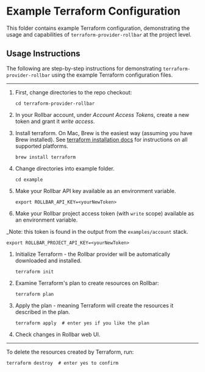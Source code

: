 Example Terraform Configuration
===============================

This folder contains example Terraform configuration, demonstrating the usage
and capabilities of `terraform-provider-rollbar` at the project level.


Usage Instructions
------------------

The following are step-by-step instructions for demonstrating
`terraform-provider-rollbar` using the example Terraform configuration files.

-----

1. First, change directories to the repo checkout:

   ```shell
   cd terraform-provider-rollbar
   ```

1. In your Rollbar account, under _Account Access Tokens_, create a new token and
   grant it _write access_.

1. Install terraform. On Mac, Brew is the easiest way (assuming you have Brew
   installed).  See [terraform installation
   docs](https://learn.hashicorp.com/tutorials/terraform/install-cli) for
   instructions on all supported platforms.

   ```shell
   brew install terraform
   ```

1. Change directories into example folder.

   ```shell
   cd example
   ```

1. Make your Rollbar API key available as an environment variable.

   ```shell
   export ROLLBAR_API_KEY=<yourNewToken>
   ```

1. Make your Rollbar project access token (with `write` scope) available as an environment variable.

_Note: this token is found in the output from the `examples/account` stack.

   ```shell
   export ROLLBAR_PROJECT_API_KEY=<yourNewToken>
   ```

1. Initialize Terraform - the Rollbar provider will be automatically downloaded and installed.

   ```shell
   terraform init
   ```

1. Examine Terraform's plan to create resources on Rollbar:

   ```shell
   terraform plan
   ```

1. Apply the plan - meaning Terraform will create the resources it described in the plan.

   ```shell
   terraform apply  # enter yes if you like the plan
   ```

1. Check changes in Rollbar web UI.


-----

To delete the resources created by Terraform, run:

```shell
terraform destroy  # enter yes to confirm

```
